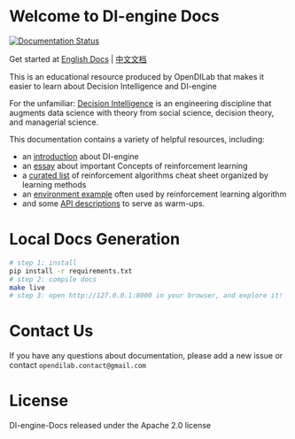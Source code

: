# Welcome to DI-engine Docs

[![Documentation Status](https://readthedocs.org/projects/di-engine-docs/badge/?version=latest)](https://di-engine-docs.readthedocs.io/en/latest/?badge=latest)

Get started at
[English Docs](https://di-engine-docs.readthedocs.io/en/latest/index.html) | 
[中文文档](https://di-engine-docs.readthedocs.io/zh_CN/latest/index.html)

This is an educational resource produced by OpenDILab that makes it easier to learn about Decision Intelligence and DI-engine

For the unfamiliar: [Decision Intelligence](https://en.wikipedia.org/wiki/Decision_intelligence#Relationship_to_artificial_intelligence_and_machine_learning) is an engineering discipline that augments data science with theory from social science, decision theory, and managerial science.

This documentation contains a variety of helpful resources, including:

- an [introduction](https://di-engine-docs.readthedocs.io/en/latest/00_intro/index.html) about DI-engine
- an [essay](https://di-engine-docs.readthedocs.io/en/latest/10_concepts/basic_rl.html) about  important Concepts of reinforcement learning
- a [curated list](https://di-engine-docs.readthedocs.io/en/latest/12_policies/index.html) of reinforcement algorithms cheat sheet organized by learning methods
- an [environment example](https://di-engine-docs.readthedocs.io/en/latest/13_envs/index.html) often used by reinforcement learning algorithm
- and some [API descriptions](https://di-engine-docs.readthedocs.io/en/latest/05_api_doc/index.html) to serve as warm-ups.



# Local Docs Generation
```bash
# step 1: install
pip install -r requirements.txt
# step 2: compile docs
make live
# step 3: open http://127.0.0.1:8000 in your browser, and explore it!
```

# Contact Us
If you have any questions about documentation, please add a new issue or contact `opendilab.contact@gmail.com`

# License

DI-engine-Docs released under the Apache 2.0 license
